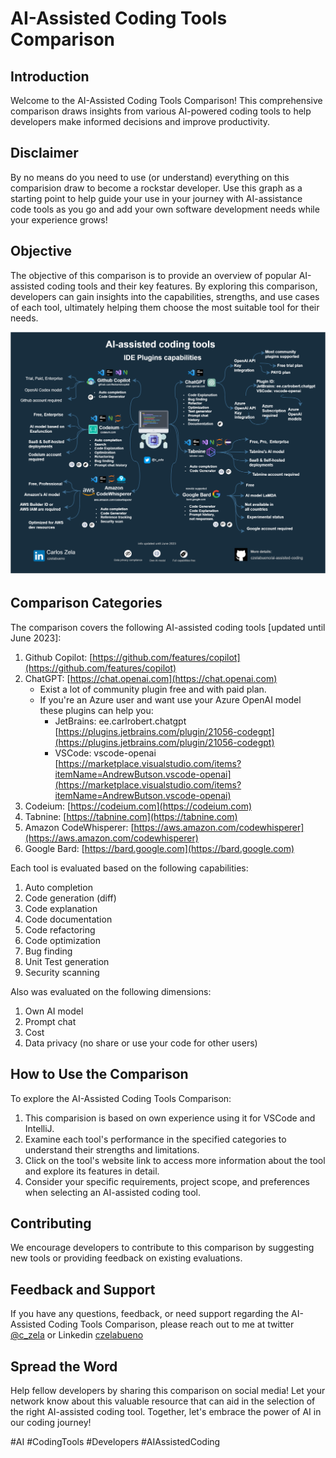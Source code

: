 # AI-Assisted Coding Tools Comparison


## Introduction
Welcome to the AI-Assisted Coding Tools Comparison! This comprehensive comparison draws insights from various AI-powered coding tools to help developers make informed decisions and improve productivity.

## Disclaimer

By no means do you need to use (or understand) everything on this comparision draw to become a rockstar developer. Use this graph as a starting point to help guide your use in your journey with  AI-assistance code tools as you go and add your own software development needs while your experience grows!

## Objective
The objective of this comparison is to provide an overview of popular AI-assisted coding tools and their key features. By exploring this comparison, developers can gain insights into the capabilities, strengths, and use cases of each tool, ultimately helping them choose the most suitable tool for their needs.

![AI-Assisted Coding Tools](https://github.com/czelabueno/ai-assisted-coding/blob/master/AI-assisted-coding-tools-2023.png)

## Comparison Categories
The comparison covers the following AI-assisted coding tools [updated until June 2023]:

1. Github Copilot: [https://github.com/features/copilot](https://github.com/features/copilot)
2. ChatGPT: [https://chat.openai.com](https://chat.openai.com)
    - Exist a lot of community plugin free and with paid plan.
    - If you're an Azure user and want use your Azure OpenAI model these plugins can help you:
        - JetBrains: ee.carlrobert.chatgpt [https://plugins.jetbrains.com/plugin/21056-codegpt](https://plugins.jetbrains.com/plugin/21056-codegpt)
        - VSCode: vscode-openai [https://marketplace.visualstudio.com/items?itemName=AndrewButson.vscode-openai](https://marketplace.visualstudio.com/items?itemName=AndrewButson.vscode-openai)
3. Codeium: [https://codeium.com](https://codeium.com)
4. Tabnine: [https://tabnine.com](https://tabnine.com)
5. Amazon CodeWhisperer: [https://aws.amazon.com/codewhisperer](https://aws.amazon.com/codewhisperer)
6. Google Bard: [https://bard.google.com](https://bard.google.com)

Each tool is evaluated based on the following capabilities:

1. Auto completion
2. Code generation (diff)
3. Code explanation
4. Code documentation
5. Code refactoring
6. Code optimization
7. Bug finding
8. Unit Test generation
9. Security scanning

Also was evaluated on the following dimensions:

1. Own AI model
2. Prompt chat
3. Cost
4. Data privacy (no share or use your code for other users)

## How to Use the Comparison
To explore the AI-Assisted Coding Tools Comparison:

1. This comparision is based on own experience using it for VSCode and IntelliJ.
2. Examine each tool's performance in the specified categories to understand their strengths and limitations.
3. Click on the tool's website link to access more information about the tool and explore its features in detail.
4. Consider your specific requirements, project scope, and preferences when selecting an AI-assisted coding tool.

## Contributing
We encourage developers to contribute to this comparison by suggesting new tools or providing feedback on existing evaluations. 

## Feedback and Support
If you have any questions, feedback, or need support regarding the AI-Assisted Coding Tools Comparison, please reach out to me at twitter [@c_zela](https://twitter.com/c_zela) or Linkedin [czelabueno](https://www.linkedin.com/in/czelabueno)

## Spread the Word
Help fellow developers by sharing this comparison on social media! Let your network know about this valuable resource that can aid in the selection of the right AI-assisted coding tool. Together, let's embrace the power of AI in our coding journey!

#AI #CodingTools #Developers #AIAssistedCoding
